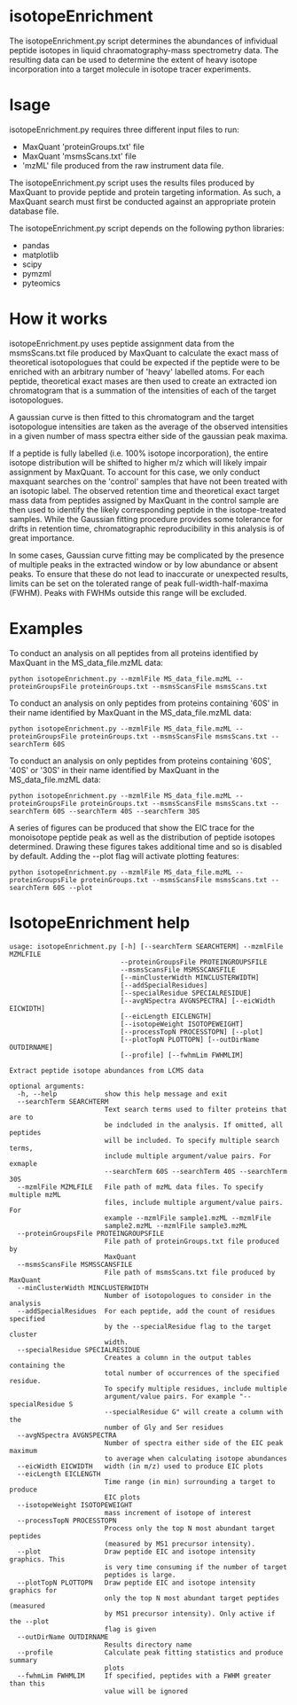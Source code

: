 # isotopeEnrichment

The isotopeEnrichment.py script determines the abundances of infividual peptide isotopes in liquid chraomatography-mass spectrometry data. The resulting data can be used to determine the extent of heavy isotope incorporation into a target molecule in isotope tracer experiments.

# Isage

isotopeEnrichment.py requires three different input files to run:

- MaxQuant 'proteinGroups.txt' file
- MaxQuant 'msmsScans.txt' file
- 'mzML' file produced from the raw instrument data file.

The isotopeEnrichment.py script uses the results files produced by MaxQuant to provide peptide and protein targeting information. As such, a MaxQuant search must first be conducted against an appropriate protein database file.

The isotopeEnrichment.py script depends on the following python libraries:

- pandas
- matplotlib
- scipy
- pymzml
- pyteomics

# How it works

isotopeEnrichment.py uses peptide assignment data from the msmsScans.txt file produced by MaxQuant to calculate the exact mass of theoretical isotopologues that could be expected if the peptide were to be enriched with an arbitrary number of 'heavy' labelled atoms. For each peptide, theoretical exact mases are then used to create an extracted ion chromatogram that is a summation of the intensities of each of the target isotopologues.

A gaussian curve is then fitted to this chromatogram and the target isotopologue intensities are taken as the average of the observed intensities in a given number of mass spectra either side of the gaussian peak maxima.

If a peptide is fully labelled (i.e. 100% isotope incorporation), the entire isotope distribution will be shifted to higher m/z which will likely impair assignment by MaxQuant. To account for this case, we only conduct maxquant searches on the 'control' samples that have not been treated with an isotopic label. The observed retention time and theoretical exact target mass data from peptides assigned by MaxQuant in the control sample are then used to identify the likely corresponding peptide in the isotope-treated samples. While the Gaussian fitting procedure provides some tolerance for drifts in retention time, chromatographic reproducibility in this analysis is of great importance.

In some cases, Gaussian curve fitting may be complicated by the presence of multiple peaks in the extracted window or by low abundance or absent peaks. To ensure that these do not lead to inaccurate or unexpected results, limits can be set on the tolerated range of peak full-width-half-maxima (FWHM). Peaks with FWHMs outside this range will be excluded.

# Examples

To conduct an analysis on all peptides from all proteins identified by MaxQuant in the MS_data_file.mzML data:

    python isotopeEnrichment.py --mzmlFile MS_data_file.mzML --proteinGroupsFile proteinGroups.txt --msmsScansFile msmsScans.txt

To conduct an analysis on only peptides from proteins containing '60S' in their name identified by MaxQuant in the MS_data_file.mzML data:

    python isotopeEnrichment.py --mzmlFile MS_data_file.mzML --proteinGroupsFile proteinGroups.txt --msmsScansFile msmsScans.txt --searchTerm 60S

To conduct an analysis on only peptides from proteins containing '60S', '40S' or '30S' in their name identified by MaxQuant in the MS_data_file.mzML data:

    python isotopeEnrichment.py --mzmlFile MS_data_file.mzML --proteinGroupsFile proteinGroups.txt --msmsScansFile msmsScans.txt --searchTerm 60S --searchTerm 40S --searchTerm 30S

A series of figures can be produced that show the EIC trace for the monoisotope peptide peak as well as the distribution of peptide isotopes determined. Drawing these figures takes additional time and so is disabled by default. Adding the --plot flag will activate plotting features:

    python isotopeEnrichment.py --mzmlFile MS_data_file.mzML --proteinGroupsFile proteinGroups.txt --msmsScansFile msmsScans.txt --searchTerm 60S --plot



# IsotopeEnrichment help
    usage: isotopeEnrichment.py [-h] [--searchTerm SEARCHTERM] --mzmlFile MZMLFILE
                                --proteinGroupsFile PROTEINGROUPSFILE
                                --msmsScansFile MSMSSCANSFILE
                                [--minClusterWidth MINCLUSTERWIDTH]
                                [--addSpecialResidues]
                                [--specialResidue SPECIALRESIDUE]
                                [--avgNSpectra AVGNSPECTRA] [--eicWidth EICWIDTH]
                                [--eicLength EICLENGTH]
                                [--isotopeWeight ISOTOPEWEIGHT]
                                [--processTopN PROCESSTOPN] [--plot]
                                [--plotTopN PLOTTOPN] [--outDirName OUTDIRNAME]
                                [--profile] [--fwhmLim FWHMLIM]

    Extract peptide isotope abundances from LCMS data

    optional arguments:
      -h, --help            show this help message and exit
      --searchTerm SEARCHTERM
                            Text search terms used to filter proteins that are to
                            be indcluded in the analysis. If omitted, all peptides
                            will be included. To specify multiple search terms,
                            include multiple argument/value pairs. For exmaple
                            --searchTerm 60S --searchTerm 40S --searchTerm 30S
      --mzmlFile MZMLFILE   File path of mzML data files. To specify multiple mzML
                            files, include multiple argument/value pairs. For
                            example --mzmlFile sample1.mzML --mzmlFile
                            sample2.mzML --mzmlFile sample3.mzML
      --proteinGroupsFile PROTEINGROUPSFILE
                            File path of proteinGroups.txt file produced by
                            MaxQuant
      --msmsScansFile MSMSSCANSFILE
                            File path of msmsScans.txt file produced by MaxQuant
      --minClusterWidth MINCLUSTERWIDTH
                            Number of isotopologues to consider in the analysis
      --addSpecialResidues  For each peptide, add the count of residues specified
                            by the --specialResidue flag to the target cluster
                            width.
      --specialResidue SPECIALRESIDUE
                            Creates a column in the output tables containing the
                            total number of occurrences of the specified residue.
                            To specify multiple residues, include multiple
                            argument/value pairs. For example "--specialResidue S
                            --specialResidue G" will create a column with the
                            number of Gly and Ser residues
      --avgNSpectra AVGNSPECTRA
                            Number of spectra either side of the EIC peak maximum
                            to average when calculating isotope abundances
      --eicWidth EICWIDTH   width (in m/z) used to produce EIC plots
      --eicLength EICLENGTH
                            Time range (in min) surrounding a target to produce
                            EIC plots
      --isotopeWeight ISOTOPEWEIGHT
                            mass increment of isotope of interest
      --processTopN PROCESSTOPN
                            Process only the top N most abundant target peptides
                            (measured by MS1 precursor intensity).
      --plot                Draw peptide EIC and isotope intensity graphics. This
                            is very time consuming if the number of target
                            peptides is large.
      --plotTopN PLOTTOPN   Draw peptide EIC and isotope intensity graphics for
                            only the top N most abundant target peptides (measured
                            by MS1 precursor intensity). Only active if the --plot
                            flag is given
      --outDirName OUTDIRNAME
                            Results directory name
      --profile             Calculate peak fitting statistics and produce summary
                            plots
      --fwhmLim FWHMLIM     If specified, peptides with a FWHM greater than this
                            value will be ignored
